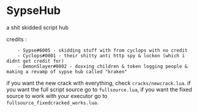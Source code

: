 # SypseHub
a shit skidded script hub

credits : 
```
    - Sypse#6005 - skidding stuff with from cyclops with no credit
    - Cyclops#0001 - their shitty anti http spy & lockon (which i didnt get credit for)
    - DemonSlayer#0002 - doxxing children & token logging people & making a revamp of sypse hub called "kraken"
```
if you want the new crack with everything, check ``cracks/newcrack.lua``.
if you want the full script source go to ``fullsource.lua``, if you want the fixed source to work with your executor go to ``fullsource_fixedcracked_works.lua``.
